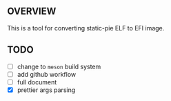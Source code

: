 ## OVERVIEW

This is a tool for converting static-pie ELF to EFI image.

## TODO
- [ ] change to `meson` build system
- [ ] add github workflow
- [ ] full document
- [x] prettier args parsing
